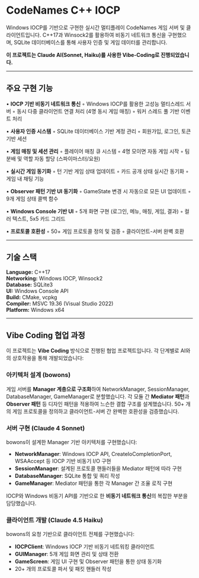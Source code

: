 # CodeNames C++ IOCP

Windows IOCP를 기반으로 구현한 실시간 멀티플레이 CodeNames 게임 서버 및 클라이언트입니다.
C++17과 Winsock2를 활용하여 비동기 네트워크 통신을 구현했으며, SQLite 데이터베이스를 통해 사용자 인증 및 게임 데이터를 관리합니다.

**이 프로젝트는 Claude AI(Sonnet, Haiku)를 사용한 Vibe-Coding로 진행되었습니다.**

---

## 주요 구현 기능

• **IOCP 기반 비동기 네트워크 통신**
  ◦ Windows IOCP를 활용한 고성능 멀티스레드 서버
  ◦ 동시 다중 클라이언트 연결 처리 (4명 동시 게임 매칭)
  ◦ 워커 스레드 풀 기반 이벤트 처리

• **사용자 인증 시스템**
  ◦ SQLite 데이터베이스 기반 계정 관리
  ◦ 회원가입, 로그인, 토큰 기반 세션

• **게임 매칭 및 세션 관리**
  ◦ 플레이어 매칭 큐 시스템
  ◦ 4명 모이면 자동 게임 시작
  ◦ 팀 분배 및 역할 자동 할당 (스파이마스터/요원)

• **실시간 게임 동기화**
  ◦ 턴 기반 게임 상태 업데이트
  ◦ 카드 공개 상태 실시간 동기화
  ◦ 게임 내 채팅 기능

• **Observer 패턴 기반 UI 동기화**
  ◦ GameState 변경 시 자동으로 모든 UI 업데이트
  ◦ 9개 게임 상태 콜백 함수

• **Windows Console 기반 UI**
  ◦ 5개 화면 구현 (로그인, 메뉴, 매칭, 게임, 결과)
  ◦ 컬러 텍스트, 5x5 카드 그리드

• **프로토콜 호환성**
  ◦ 50+ 게임 프로토콜 정의 및 검증
  ◦ 클라이언트-서버 완벽 호환

---

## 기술 스택

**Language:** C++17  
**Networking:** Windows IOCP, Winsock2  
**Database:** SQLite3  
**UI:** Windows Console API  
**Build:** CMake, vcpkg  
**Compiler:** MSVC 19.36 (Visual Studio 2022)  
**Platform:** Windows x64

---

## Vibe Coding 협업 과정

이 프로젝트는 **Vibe Coding** 방식으로 진행된 협업 프로젝트입니다. 각 단계별로 AI와의 상호작용을 통해 개발되었습니다:

### 아키텍처 설계 (bowons)
게임 서버를 **Manager 계층으로 구조화**하여 NetworkManager, SessionManager, DatabaseManager, GameManager로 분할했습니다.
각 모듈 간 **Mediator 패턴**과 **Observer 패턴** 등 디자인 패턴을 적용하여 느슨한 결합 구조를 설계했습니다.
50+ 개의 게임 프로토콜을 정의하고 클라이언트-서버 간 완벽한 호환성을 검증했습니다.

### 서버 구현 (Claude 4 Sonnet)
bowons이 설계한 Manager 기반 아키텍처를 구현했습니다:
- **NetworkManager**: Windows IOCP API, CreateIoCompletionPort, WSAAccept 등 IOCP 기반 비동기 I/O 구현
- **SessionManager**: 설계된 프로토콜 핸들러들을 Mediator 패턴에 따라 구현
- **DatabaseManager**: SQLite 통합 및 쿼리 작성
- **GameManager**: Mediator 패턴을 통한 각 Manager 간 조율 로직 구현

IOCP와 Windows 비동기 API를 기반으로 한 **비동기 네트워크 통신**의 복잡한 부분을 담당했습니다.

### 클라이언트 개발 (Claude 4.5 Haiku)
bowons의 요청 기반으로 클라이언트 전체를 구현했습니다:
- **IOCPClient**: Windows IOCP 기반 비동기 네트워킹 클라이언트
- **GUIManager**: 5개 게임 화면 관리 및 상태 전환
- **GameScreen**: 게임 UI 구현 및 Observer 패턴을 통한 상태 동기화
- 20+ 개의 프로토콜 파서 및 패킷 핸들러 작성

